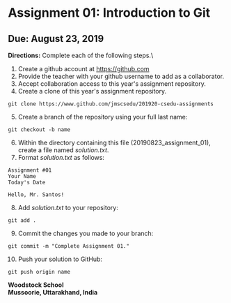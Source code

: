 # Assignment 01: Introduction to Git
## Due: August 23, 2019

**Directions:** Complete each of the following steps.\
1. Create a github account at https://github.com
2. Provide the teacher with your github username to add as a collaborator.
3. Accept collaboration access to this year's assignment repository.
4. Create a clone of this year's assignment repository.
~~~
git clone https://www.github.com/jmscsedu/201920-csedu-assignments
~~~
5. Create a branch of the repository using your full last name:
~~~
git checkout -b name
~~~
6. Within the directory containing this file (20190823_assignment_01), create a file named *solution.txt*.
7. Format *solution.txt* as follows:
~~~
Assignment #01
Your Name
Today's Date 

Hello, Mr. Santos!
~~~
8. Add *solution.txt* to your repository:
~~~
git add .
~~~
9. Commit the changes you made to your branch:
~~~
git commit -m "Complete Assignment 01."
~~~
10. Push your solution to GitHub:
~~~
git push origin name
~~~

**Woodstock School**\
**Mussoorie, Uttarakhand, India**
